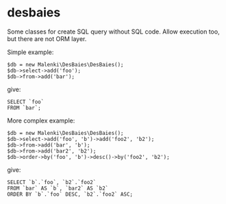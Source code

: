desbaies
========

Some classes for create SQL query without SQL code. Allow execution too, but there are not ORM layer.

Simple example:

    $db = new Malenki\DesBaies\DesBaies();
    $db->select->add('foo');
    $db->from->add('bar');

give:

    SELECT `foo`
    FROM `bar`;

More complex example:

    $db = new Malenki\DesBaies\DesBaies();
    $db->select->add('foo', 'b')->add('foo2', 'b2');
    $db->from->add('bar', 'b');
    $db->from->add('bar2', 'b2');
    $db->order->by('foo', 'b')->desc()->by('foo2', 'b2');

give:

    SELECT `b`.`foo`, `b2`.`foo2`
    FROM `bar` AS `b`, `bar2` AS `b2`
    ORDER BY `b`.`foo` DESC, `b2`.`foo2` ASC;
